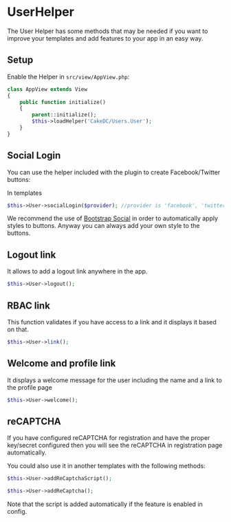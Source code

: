 UserHelper
=============

The User Helper has some methods that may be needed if you want to improve your templates and add features to your app in an easy way.

Setup
---------------

Enable the Helper in `src/view/AppView.php`:
```php
class AppView extends View
{
    public function initialize()
    {
        parent::initialize();
        $this->loadHelper('CakeDC/Users.User');
    }
}
```

Social Login
-----------------

You can use the helper included with the plugin to create Facebook/Twitter buttons:

In templates
```php
$this->User->socialLogin($provider); //provider is 'facebook', 'twitter', etc
```

We recommend the use of [Bootstrap Social](http://lipis.github.io/bootstrap-social/) in order to automatically apply styles to buttons. Anyway you can always add your own style to the buttons.

Logout link
-----------------

It allows to add a logout link anywhere in the app.

```php
$this->User->logout();
```

RBAC link
-----------------

This function validates if you have access to a link and it displays it based on that.

```php
$this->User->link();
```

Welcome and profile link
-----------------

It displays a welcome message for the user including the name and a link to the profile page

```php
$this->User->welcome();
```

reCAPTCHA
-----------------

If you have configured reCAPTCHA for registration and have the proper key/secret configured then you will see the reCAPTCHA in registration page automatically.

You could also use it in another templates with the following methods:

```php
$this->User->addReCaptchaScript();

$this->User->addReCaptcha();
```

Note that the script is added automatically if the feature is enabled in config.
